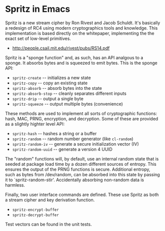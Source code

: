 # Spritz in Emacs

Spritz is a new stream cipher by Ron Rivest and Jacob Schuldt. It's
basically a redesign of RC4 using modern cryptographics tools and
knowledge. This implementation is based directly on the whitepaper,
implementing the the exact set of low-level primitives.

* http://people.csail.mit.edu/rivest/pubs/RS14.pdf

Spritz is a "sponge function" and, as such, has an API analgous to a
sponge. It absorbs bytes and is squeezed to emit bytes. This is the
sponge API:

* `spritz-create`      -- initializes a new state
* `spritz-copy`        -- copy an existing state
* `spritz-absorb`      -- absorb bytes into the state
* `spritz-absorb-stop` -- cleanly separates different inputs
* `spritz-drip`        -- output a single byte
* `spritz-squeeze`     -- output multiple bytes (convenience)

These methods are used to implement all sorts of cryptographic
functions: hash, MAC, PRNG, encryption, and decryption. Some of these
are provided as a slightly highter level API:

* `spritz-hash`        -- hashes a string or a buffer
* `spritz-random`      -- random number generator (like `cl-random`)
* `spritz-random-iv`   -- generate a secure initialization vector (IV)
* `spritz-random-uuid` -- generate a version 4 UUID

The "random" functions will, by default, use an internal random state
that is seeded at package load time by a dozen different sources of
entropy. This ensures the output of the PRNG functions is secure.
Additional entropy, such as bytes from /dev/random, can be absorbed
into this state by passing it to `spritz-random-stir'. Accidentally
absorbing non-random data is harmless.

Finally, two user interface commands are defined. These use Spritz as
both a stream cipher and key derivation function.

* `spritz-encrypt-buffer`
* `spritz-decrypt-buffer`

Test vectors can be found in the unit tests.
